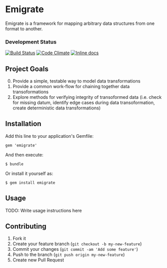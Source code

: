 # Emigrate

Emigrate is a framework for mapping arbitrary data structures from one format
to another.

### Development Status
[![Build Status](https://travis-ci.org/damien/emigrate.svg?branch=develop)](https://travis-ci.org/damien/emigrate)
[![Code Climate](https://codeclimate.com/github/damien/emigrate.png)](https://codeclimate.com/github/damien/emigrate)
[![Inline docs](http://inch-ci.org/github/damien/emigrate.png?branch=develop)](http://inch-ci.org/github/damien/emigrate)

## Project Goals

  0. Provide a simple, testable way to model data transformations
  0. Provide a common work-flow for chaining together data transoformations
  0. Explore methods for verifying integrity of transoformed data (i.e.
     check for missing datum, identify edge cases during data transoformation,
     create deterministic data transformations)

## Installation

Add this line to your application's Gemfile:

    gem 'emigrate'

And then execute:

    $ bundle

Or install it yourself as:

    $ gem install emigrate

## Usage

TODO: Write usage instructions here

## Contributing

1. Fork it
2. Create your feature branch (`git checkout -b my-new-feature`)
3. Commit your changes (`git commit -am 'Add some feature'`)
4. Push to the branch (`git push origin my-new-feature`)
5. Create new Pull Request
